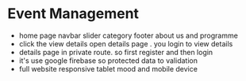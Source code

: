 # Event Management


* home page navbar slider category footer about us and programme
* click the view details open details page . you login to view details
* details page in private route. so first register and then login
* it's use google firebase so protected data  to validation
* full website responsive tablet mood and mobile device 


